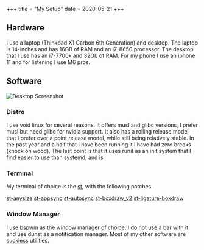 +++
title = "My Setup"
date = 2020-05-21
+++

## Hardware

I use a laptop (Thinkpad X1 Carbon 6th Generation) and desktop. The laptop is 14-inches and has 16GB of RAM and an i7-8650 processor. The desktop that I use has an i7-7700k and 32Gb of RAM. For my phone I use an iphone 11 and for listening I use M6 pros.

## Software

![Desktop Screenshot](https://bryantconquest.com/screenshot.webp)

### Distro
I use void linux for several reasons. It offers musl and glibc versions, I prefer musl but need glibc for nvidia support. It also has a rolling release model that I prefer over a point release model, while still being relatively stable. In the past year and a half that I have been running it I have had zero breaks (knock on wood). The last point is that it uses runit as an init system that I find easier to use than systemd, and is 

### Terminal
My terminal of choice is the [st](https://st.suckless.org/), with the following patches.

[st-anysize](https://st.suckless.org/patches/anysize/)
[st-appsync](https://st.suckless.org/patches/sync/)
[st-autosync](https://st.suckless.org/patches/sync/)
[st-boxdraw_v2](https://st.suckless.org/patches/boxdraw/)
[st-ligature-boxdraw](https://st.suckless.org/patches/ligatures/)

### Window Manager
I use [bspwm](https://github.com/baskerville/bspwm) as the window manager of choice. I do not use a bar with it and use dunst as a notification manager. Most of my other software are [suckless](https://suckless.org) utilities. 
